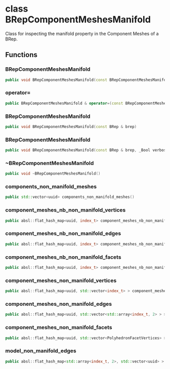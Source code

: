 # class BRepComponentMeshesManifold


 Class for inspecting the manifold property in the Component Meshes of a BRep.



## Functions

### BRepComponentMeshesManifold

```cpp
public void BRepComponentMeshesManifold(const BRepComponentMeshesManifold & )
```


### operator=

```cpp
public BRepComponentMeshesManifold & operator=(const BRepComponentMeshesManifold & )
```


### BRepComponentMeshesManifold

```cpp
public void BRepComponentMeshesManifold(const BRep & brep)
```


### BRepComponentMeshesManifold

```cpp
public void BRepComponentMeshesManifold(const BRep & brep, _Bool verbose)
```


### ~BRepComponentMeshesManifold

```cpp
public void ~BRepComponentMeshesManifold()
```


### components_non_manifold_meshes

```cpp
public std::vector<uuid> components_non_manifold_meshes()
```


### component_meshes_nb_non_manifold_vertices

```cpp
public absl::flat_hash_map<uuid, index_t> component_meshes_nb_non_manifold_vertices()
```


### component_meshes_nb_non_manifold_edges

```cpp
public absl::flat_hash_map<uuid, index_t> component_meshes_nb_non_manifold_edges()
```


### component_meshes_nb_non_manifold_facets

```cpp
public absl::flat_hash_map<uuid, index_t> component_meshes_nb_non_manifold_facets()
```


### component_meshes_non_manifold_vertices

```cpp
public absl::flat_hash_map<uuid, std::vector<index_t> > component_meshes_non_manifold_vertices()
```


### component_meshes_non_manifold_edges

```cpp
public absl::flat_hash_map<uuid, std::vector<std::array<index_t, 2> > > component_meshes_non_manifold_edges()
```


### component_meshes_non_manifold_facets

```cpp
public absl::flat_hash_map<uuid, std::vector<PolyhedronFacetVertices> > component_meshes_non_manifold_facets()
```


### model_non_manifold_edges

```cpp
public absl::flat_hash_map<std::array<index_t, 2>, std::vector<uuid> > model_non_manifold_edges()
```




